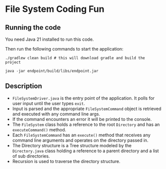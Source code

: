 # File System Coding Fun

## Running the code
You need Java 21 installed to run this code.

Then run the following commands to start the application:


```shell
./gradlew clean build # this will download gradle and build the project

java -jar endpoint/build/libs/endpoint.jar
```

## Description
* `FileSystemDriver.java` is the entry point of the application. It polls for user input until the user types `exit`.
* Input is parsed and the appropriate `FileSystemCommand` object is retrieved and executed with any command line args.
* If the command encounters an error it will be printed to the console.
* The `FileSystem` class holds a reference to the root `Directory` and has an `executeCommand()` method.
* Each `FileSystemCommand` has an `execute()` method that receives any command line arguments and operates on the directory passed in.
* The Directory structure is a Tree structure modeled by the `Directory.java` class holding a reference to a parent directory and a list of sub directories.
* Recursion is used to traverse the directory structure.
